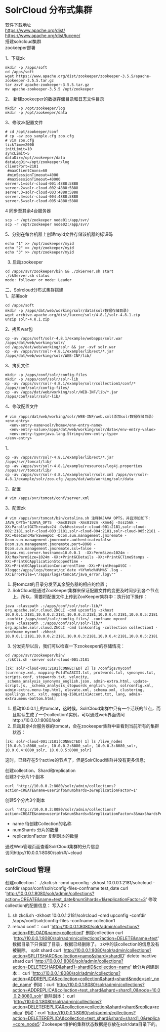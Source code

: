 SolrCloud 分布式集群
======

软件下载地址  
https://www.apache.org/dist/  
https://www.apache.org/dist/lucene/  
搭建solrcloud集群  
zookeeper部署  

1、下载zk  
```
mkdir -p /apps/soft
cd /apps/soft
wget https://www.apache.org/dist/zookeeper/zookeeper-3.5.5/apache-zookeeper-3.5.5.tar.gz
tar zxvf apache-zookeeper-3.5.5.tar.gz
mv apache-zookeeper-3.5.5 /opt/zookeeper
```  

2、	新建zookeeper的数据存储目录和日志文件目录
```
mkdir -p /opt/zookeeper/log
mkdir -p /opt/zookeeper/data
```  

3、修改zk配置文件  
```
# cd /opt/zookeeper/conf
# cp -av zoo_sample.cfg zoo.cfg
# vim zoo.cfg
tickTime=2000
initLimit=10
syncLimit=5
dataDir=/opt/zookeeper/data
dataLogDir=/opt/zookeeper/log
clientPort=2181
 #maxClientCnxns=60
 #minSessionTimeout=4000
 #maxSessionTimeout=40000
server.1=solr-cloud-001:4888:5888
server.2=solr-cloud-002:4888:5888
server.3=solr-cloud-003:4888:5888
server.4=solr-cloud-004:4888:5888
server.5=solr-cloud-005:4888:5888
```  


4	同步至其余4台服务器  
```
scp -r /opt/zookeeper node01:/app/svr/
scp -r /opt/zookeeper node02:/app/svr/
```  

5、分别在每台机器上创建myid文件存储该机器的标识码  
```
echo "1" >> /opt/zookeeper/myid
echo "2" >> /opt/zookeeper/myid
echo "3" >> /opt/zookeeper/myid
```  

3.	启动zookeeper  
```
cd /apps/svr/zookeeper/bin && ./zkServer.sh start
./zkServer.sh status
mode: follower or mode: Leader
```  



二、Solrcloud分布式集群搭建  
1、部署solr  
```
cd /apps/soft
mkdir -p /apps/dat/web/working/solr/data(solr数据存储目录)
wget archive.apache.org/dist/lucene/solr/4.8.1/solr-4.8.1.zip
unzip solr-4.8.1.zip
```  

2、拷贝war包  
```
cp -av /apps/soft/solr-4.8.1/example/webapps/solr.war /apps/dat/web/working/solr/
cd /apps/dat/web/working/solr && jar -xvf solr.war
cp -av /apps/svr/solr-4.8.1/example/lib/ext/*.jar /apps/dat/web/working/solr/WEB-INF/lib/
```  

3、拷贝文件  
```
mkdir -p /apps/conf/solr/config-files
mkdir -p /apps/conf/solr/solr-lib
cp -av /apps/svr/solr-4.8.1/example/solr/collection1/conf/* /apps/conf/solr/config-files/
cp -av /apps/dat/web/working/solr/WEB-INF/lib/*.jar /apps/conf/solr/solr-lib/
```  

4、修改配置文件  
```
# vim /apps/dat/web/working/solr/WEB-INF/web.xml(添加solr数据存储目录)
<env-entry>   
  <env-entry-name>solr/home</env-entry-name>   
  <env-entry-value>/apps/dat/web/working/solr/data</env-entry-value>   
  <env-entry-type>java.lang.String</env-entry-type>
</env-entry>
```  

1、
```
cp -av /apps/svr/solr-4.8.1/example/lib/ext/*.jar /apps/svr/tomcat/lib/
cp -av /apps/svr/solr-4.8.1/example/resources/log4j.properties /apps/svr/tomcat/lib/
cp -av /apps/svr/solr-4.8.1/example/solr/solr.xml /apps/svr/solr-4.8.1/example/solr/zoo.cfg /apps/dat/web/working/solr/data
```  
2、配置  
```
# vim /apps/svr/tomcat/conf/server.xml
```  

3、配置zk
```
# vim /apps/svr/tomcat/bin/catalina.sh 注释掉JAVA_OPTS，并且添加如下：
JAVA_OPTS="$JAVA_OPTS  -Xmx8192m -Xms8192m -Xmn4g -Xss256k -XX:ParallelGCThreads=24 -DzkHost=solr-cloud-001:2181,solr-cloud-002:2181,solr-cloud-003:2181,solr-cloud-004:2181,solr-cloud-005:2181 -XX:+UseConcMarkSweepGC -Dcom.sun.management.jmxremote -Dcom.sun.management.jmxremote.authenticate=false -Dcom.sun.management.jmxremote.port=8060 -Dcom.sun.management.jmxremote.ssl=false -Djava.rmi.server.hostname=10.0.0.1  -XX:PermSize=1024m -XX:MaxPermSize=1024m -XX:+PrintGCDetails -XX:+PrintGCTimeStamps -XX:+PrintGCApplicationStoppedTime -XX:+PrintGCApplicationConcurrentTime -XX:+PrintHeapAtGC -Xloggc:/apps/logs/tomcat/gc`date +%Y%m%d%H%M%S`.log -XX:ErrorFile=\"/apps/logs/tomcat/java_error.log\""
```  
1.	将tomcat的目录分发至其余服务器的相应的位置；  
2.	SolrCloud是通过ZooKeeper集群来保证配置文件的变更及时同步到各个节点上，所以，需要将配置文件上传到ZooKeeper集群中：执行如下操作：
```
java -classpath .:/apps/conf/solr/solr-lib/* org.apache.solr.cloud.ZkCLI -cmd upconfig -zkhost 10.0.0.1:2181,10.0.0.2:2181,10.0.0.3:2181,10.0.0.4:2181,10.0.0.5:2181 -confdir /apps/conf/solr/config-files/ -confname myconf
java -classpath .:/apps/conf/solr/solr-lib/* org.apache.solr.cloud.ZkCLI -cmd linkconfig -collection collection1 -confname myconf -zkhost 10.0.0.1:2181,10.0.0.2:2181,10.0.0.3:2181,10.0.0.4:2181,10.0.0.5:2181
```  

3.	分发完毕以后，我们可以检查一下zookeeper的存储情况：  
```
cd /apps/svr/zookeeper/bin/
./zkCli.sh -server solr-cloud-001:2181
________________________________________
[zk: solr-cloud-001:2181(CONNECTED) 2] ls /configs/myconf
[currency.xml, mapping-FoldToASCII.txt, protwords.txt, synonyms.txt, scripts.conf, stopwords.txt, velocity, _schema_analysis_synonyms_english.json, admin-extra.html, update-script.js, _schema_analysis_stopwords_english.json, solrconfig.xml, admin-extra.menu-top.html, elevate.xml, schema.xml, clustering, spellings.txt, xslt, mapping-ISOLatin1Accent.txt, lang, admin-extra.menu-bottom.html]
```  

1.	启动10.0.0.1上的tomcat，这时候，SolrCloud集群中只有一个活跃的节点，而且默认生成了一个collection1实例，可以通过web界面访问http://10.0.0.1:8080/solr  
2.	启动其余4台服务器的tomcat，会在zookeeper集群中查看到当前所有的集群状态：   
```
[zk: solr-cloud-001:2181(CONNECTED) 1] ls /live_nodes
[10.0.0.1:8080_solr, 10.0.0.2:8080_solr, 10.0.0.3:8080_solr, 10.0.0.4:8080_solr, 10.0.0.5:8080_solr]
```  
这时，已经存在5个active的节点了，但是SolrCloud集群并没有更多信息;  


创建collection、Shard和replication  
创建3个分片1个副本  
```
curl 'http://10.0.0.2:8080/solr/admin/collections?action=CREATE&name=userinfo&numShards=3&replicationFactor=1'
```  
创建5个分片3个副本  
```
curl 'http://10.0.0.2:8080/solr/admin/collections?action=CREATE&name=userinfo&numShards=5&replicationFactor=3&maxShardsPerNode=3'
```  
- name 待创建Collection的名称  
- numShards 分片的数量  
- replicationFactor 复制副本的数量  

通过Web管理页面查看SolrCloud集群的分片信息  
访问http://10.0.0.1:8080/solr/#/~cloud  




solrCloud 管理
----
创建collection：
./zkcli.sh -cmd upconfig -zkhost 10.0.0.1:2181/solrcloud -confdir /apps/conf/solr/config-files-confname test_date
curl 'http://10.0.0.1:8080/solr/admin/collections?action=CREATE&name=test_date&numShards=1&replicationFactor=3'
修改collection的配置信息：
写入ZK：
1. sh zkcli.sh -zkhost 10.0.0.1:2181/solrcloud -cmd upconfig -confdir /apps/conf/solr/config-files -confname collection1
2. reload conf： curl 'http://10.0.0.1:8080/solr/admin/collections?action=RELOAD&name=collection1'
删除collection
curl 'http://10.0.0.1:8080/solr/admin/collections?action=DELETE&name=test'
数据目录下只保留了目录，数据已经删除了。
zk中的该collection的信息没有被删除。
split shard
curl 'http://10.0.0.1:8080/solr/admin/collections?action=SPLITSHARD&collection=name&shard=shardID'
delete inactive shard
curl 'http://10.0.0.1:8080/solr/admin/collections?action=DELETESHARD&shard1=shardID&collection=name'
给分片创建副本：
curl 'http://10.0.0.1:8080/solr/admin/collections?action=ADDREPLICA&collection=collection&shard=shard&node=solr_node_name'
例如：curl 'http://10.0.0.1:8080/solr/admin/collections?action=ADDREPLICA&collection=test_shard&shard=shard1_0&node=10.0.0.2:8080_solr'
删除副本：
curl 'http://10.0.0.1:8080/solr/admin/collections?action=DELETEREPLICA&collection=collection&shard=shard&replica=replica'
例如：curl 'http://10.0.0.1:8080/solr/admin/collections?action=DELETEREPLICA&collection=test_shard&shard=shard1_0&replica=core_node5'
Zookeeper维护的集群状态数据是存放在solr/data目录下的。

